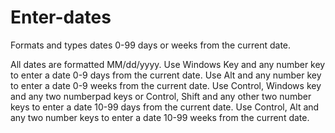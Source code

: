 # Enter-dates
Formats and types dates 0-99 days or weeks from the current date.

All dates are formatted MM/dd/yyyy.
Use Windows Key and any number key to enter a date 0-9 days from the current date.
Use Alt and any number key to enter a date 0-9 weeks from the current date.
Use Control, Windows key and any two numberpad keys or Control, Shift and any other two number keys to enter a date 10-99 days from  the current date.
Use Control, Alt and any two number keys to enter a date 10-99 weeks from the current date.
